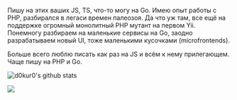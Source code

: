 Пишу на этих ваших JS, TS, что-то могу на Go.
Имею опыт работы с PHP, разбирался в легаси времен палеозоя. Да что уж там, все ещё на поддержке огромный монолитный PHP мутант на первом Yii. Понемногу разбираем на маленькие сервисы на Go, заодно разрабатываем новый UI, тоже маленькими кусочками (microfrontends).


Больше всего люблю писать как раз на JS и всём к нему прилегающем.
Чаще пишу на PHP и Go.


![d0kur0's github stats](https://github-readme-stats.vercel.app/api?username=d0kur0&show_icons=true&theme=radical&count_private=true)


![](https://komarev.com/ghpvc/?username=d0kur0&label=?-23qfAF12)
